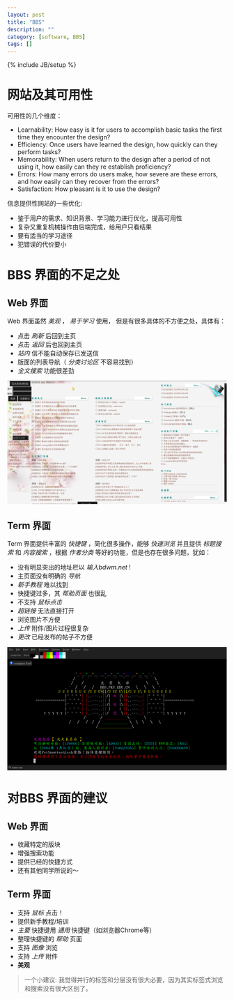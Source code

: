 ```yaml
---
layout: post
title: "BBS"
description: ""
category: [software, BBS]
tags: []
---
```

{% include JB/setup %}


网站及其可用性
========

可用性的几个维度：

 - Learnability: How easy is it for users to accomplish basic tasks the first time they encounter the design?
 - Efficiency: Once users have learned the design, how quickly can they perform tasks?
 - Memorability: When users return to the design after a period of not using it, how easily can they re establish proficiency?
 - Errors: How many errors do users make, how severe are these errors, and how easily can they recover from the errors?
 - Satisfaction: How pleasant is it to use the design?


信息提供性网站的一些优化:

 - 鉴于用户的需求、知识背景、学习能力进行优化，提高可用性
 - 复杂又重复机械操作由后端完成，给用户只看结果
 - 要有适当的学习途径
 - 犯错误的代价要小



BBS 界面的不足之处
=================

Web 界面
-----------

Web 界面虽然 *美观* ， *易于学习* 使用，
但是有很多具体的不方便之处，具体有：

 - 点击 *刷新* 后回到主页
 - 点击 *返回* 后也回到主页
 - *站内* 信不能自动保存已发送信
 - 版面的列表导航（ *分类讨论区* 不容易找到）
 - *全文搜索* 功能很差劲

![Web BBS][web]

Term 界面
--------

Term 界面提供丰富的 *快捷键* ，简化很多操作，能够 *快速浏览*
并且提供 *标题搜索* 和 *内容搜索* ，根据 *作者分类* 
等好的功能，但是也存在很多问题，犹如：

 - 没有明显突出的地址栏以 *输入bdwm.net* !
 - 主页面没有明确的 *导航*
 - *新手教程* 难以找到
 - 快捷键过多，其 *帮助页面* 也很乱
 - 不支持 *鼠标点击* 
 - *超链接* 无法直接打开
 - 浏览图片不方便
 - *上传* 附件/图片过程很复杂
 - *更改* 已经发布的帖子不方便


![Term BBS][term]

对BBS 界面的建议
===============

Web 界面
-------

 - 收藏特定的版块
 - 增强搜索功能
 - 提供已经的快捷方式
 - 还有其他同学所说的～


Term 界面
--------

 - 支持 *鼠标* 点击！
 - 提供新手教程/培训
 - *主要* 快捷键用 *通用* 快捷键（如浏览器Chrome等）
 - 整理快捷键的 *帮助* 页面
 - 支持 *图像* 浏览
 - 支持 *上传* 附件
 - **美观**


 > 一个小建议: 我觉得并行的标签和分层没有很大必要，因为其实标签式浏览
和搜索没有很大区别了。

[web]: /media/Web.png
[term]: /media/Term.png
